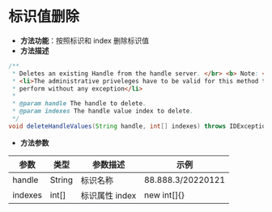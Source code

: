 # 标识值删除

- **方法功能**：按照标识和 index 删除标识值
- **方法描述**

```java
/**
 * Deletes an existing Handle from the handle server. </br> <b> Note: </b>
 * <li>The administrative priveleges have to be valid for this method to
 * perform without any exception</li>
 *
 * @param handle The handle to delete.
 * @param indexes The handle value index to delete.
 */
void deleteHandleValues(String handle, int[] indexes) throws IDException;
```

- **方法参数**

| 参数    | 类型   | 参数描述       | 示例              |
| ------- | ------ | -------------- | ----------------- |
| handle  | String | 标识名称       | 88.888.3/20220121 |
| indexes | int[]  | 标识属性 index | new int[]{}       |
